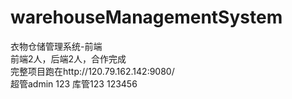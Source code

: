 # warehouseManagementSystem
衣物仓储管理系统-前端  
前端2人，后端2人，合作完成  
完整项目跑在http://120.79.162.142:9080/  
超管admin 123 库管123 123456
